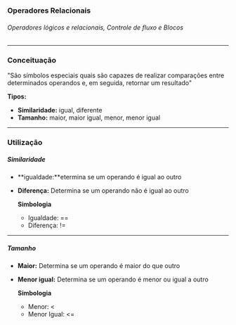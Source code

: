 ### Operadores Relacionais
###### Operadores lógicos e relacionais, Controle de fluxo e Blocos
---
### Conceituação
"São símbolos especiais quais são capazes de realizar comparações entre determinados operandos e, em seguida, retornar um resultado"

**Tipos:**
- **Similaridade:** igual, diferente
- **Tamanho:** maior, maior igual, menor, menor igual
---
### Utilização
##### Similaridade
- **igualdade:**etermina se um operando é igual ao outro
- **Diferença:** Determina se um operando não é igual ao outro

	**Simbologia**
	- Igualdade: ==
	- Diferença: !=
---
##### Tamanho
- **Maior:** Determina se um operando é maior do que  outro
- **Menor igual:** Determina se um operando é menor ou igual a outro

	**Simbologia**
	- Menor: <
	- Menor Igual: <=
